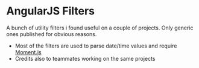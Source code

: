 AngularJS Filters
==========

A bunch of utility filters i found useful on a couple of projects. Only generic ones published for obvious reasons.

* Most of the filters are used to parse date/time values and require [Moment.js](http://momentjs.com/)  
* Credits also to teammates working on the same projects
